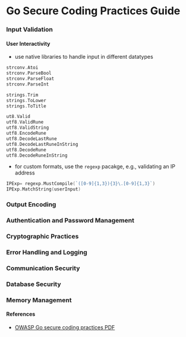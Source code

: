 # Go Secure Coding Practices Guide

### Input Validation

#### User Interactivity
 
 * use native libraries to handle input in different datatypes

```go
strconv.Atoi
strconv.ParseBool
strconv.ParseFloat
strconv.ParseInt

strings.Trim
strings.ToLower
strings.ToTitle

ut8.Valid
utf8.ValidRune
utf8.ValidString
utf8.EncodeRune
utf8.DecodeLastRune
utf8.DecodeLastRuneInString
utf8.DecodeRune
utf8.DecodeRuneInString
```

* for custom formats, use the `regexp` pacakge, e.g., validating an IP address

```go
IPExp= regexp.MustCompile(`([0-9]{1,3}){3}\.[0-9]{1,3}`)
IPExp.MatchString(userInput)
```

### Output Encoding

### Authentication and Password Management

### Cryptographic Practices

### Error Handling and Logging

### Communication Security

### Database Security

### Memory Management

#### References

* [OWASP Go secure coding practices PDF](https://raw.githubusercontent.com/OWASP/Go-SCP/master/dist/go-webapp-scp.pdf)

